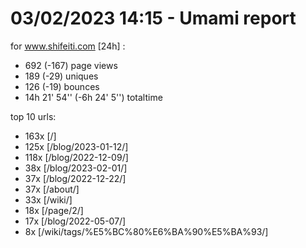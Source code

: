 # 03/02/2023 14:15 - Umami report
for www.shifeiti.com [24h] :

 - 692 (-167) page views
 - 189 (-29) uniques
 - 126 (-19) bounces
 - 14h 21' 54'' (-6h 24' 5'') totaltime


top 10 urls:
 - 163x [/]
 - 125x [/blog/2023-01-12/]
 - 118x [/blog/2022-12-09/]
 - 38x [/blog/2023-02-01/]
 - 37x [/blog/2022-12-22/]
 - 37x [/about/]
 - 33x [/wiki/]
 - 18x [/page/2/]
 - 17x [/blog/2022-05-07/]
 - 8x [/wiki/tags/%E5%BC%80%E6%BA%90%E5%BA%93/]


